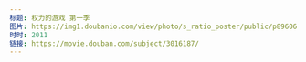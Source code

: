 ```yaml
---
标题: 权力的游戏 第一季
图片: https://img1.doubanio.com/view/photo/s_ratio_poster/public/p896064368.jpg
时时: 2011
链接: https://movie.douban.com/subject/3016187/
---
```

